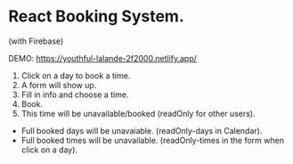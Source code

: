 # React Booking System.
(with Firebase)



DEMO: https://youthful-lalande-2f2000.netlify.app/


1. Click on a day to book a time. 
2. A form will show up. 
3. Fill in info and choose a time. 
4. Book. 
5. This time will be unavailable/booked (readOnly for other users). 

- Full booked days will be unavaiable. (readOnly-days in Calendar). 
- Full booked times will be unavailable. (readOnly-times in the form when click on a day).

